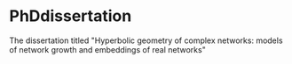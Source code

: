# PhDdissertation
The dissertation titled "Hyperbolic geometry of complex networks: models of network growth and embeddings of real networks"
